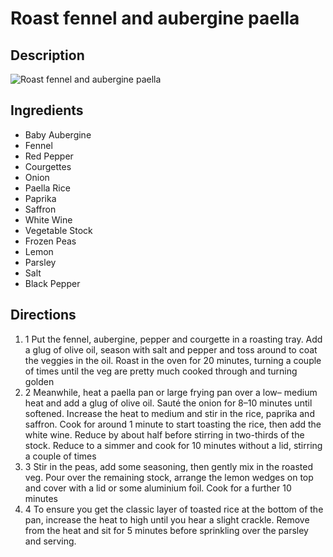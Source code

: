 # Roast fennel and aubergine paella

## Description
![Roast fennel and aubergine paella](https://www.themealdb.com/images/media/meals/1520081754.jpg "Roast fennel and aubergine paella")

## Ingredients
- Baby Aubergine
- Fennel
- Red Pepper
- Courgettes
- Onion
- Paella Rice
- Paprika
- Saffron
- White Wine
- Vegetable Stock
- Frozen Peas
- Lemon
- Parsley
- Salt
- Black Pepper

## Directions
1. 1 Put the fennel, aubergine, pepper and courgette in a roasting tray. Add a glug of olive oil, season with salt and pepper and toss around to coat the veggies in the oil. Roast in the oven for 20 minutes, turning a couple of times until the veg are pretty much cooked through and turning golden
2. 2 Meanwhile, heat a paella pan or large frying pan over a low– medium heat and add a glug of olive oil. Sauté the onion for 8–10 minutes until softened. Increase the heat to medium and stir in the rice, paprika and saffron. Cook for around 1 minute to start toasting the rice, then add the white wine. Reduce by about half before stirring in two-thirds of the stock. Reduce to a simmer and cook for 10 minutes without a lid, stirring a couple of times
3. 3 Stir in the peas, add some seasoning, then gently mix in the roasted veg. Pour over the remaining stock, arrange the lemon wedges on top and cover with a lid or some aluminium foil. Cook for a further 10 minutes
4. 4 To ensure you get the classic layer of toasted rice at the bottom of the pan, increase the heat to high until you hear a slight crackle. Remove from the heat and sit for 5 minutes before sprinkling over the parsley and serving.

